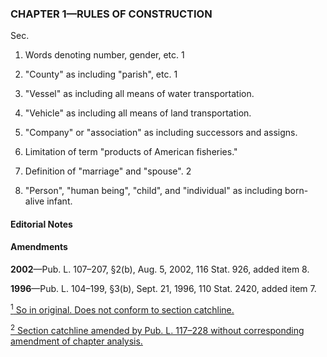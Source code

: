 ### **CHAPTER 1—RULES OF CONSTRUCTION** ###

Sec.

1. Words denoting number, gender, etc. 1

2. "County" as including "parish", etc. 1

3. "Vessel" as including all means of water transportation.

4. "Vehicle" as including all means of land transportation.

5. "Company" or "association" as including successors and assigns.

6. Limitation of term "products of American fisheries."

7. Definition of "marriage" and "spouse". 2

8. "Person", "human being", "child", and "individual" as including born-alive infant.

#### **Editorial Notes** ####

#### Amendments ####

**2002**—Pub. L. 107–207, §2(b), Aug. 5, 2002, 116 Stat. 926, added item 8.

**1996**—Pub. L. 104–199, §3(b), Sept. 21, 1996, 110 Stat. 2420, added item 7.

[<sup>1</sup> So in original. Does not conform to section catchline.](#CHAPTER1_1)

[<sup>2</sup> Section catchline amended by Pub. L. 117–228 without corresponding amendment of chapter analysis.](#CHAPTER1_2)